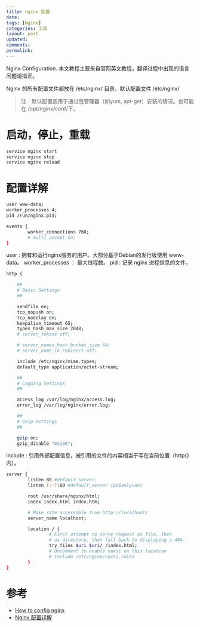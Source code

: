 ```yaml
---
title: nginx 配置
date:
tags: [Nginx]
categories: 工具
layout: post
updated: 
comments: 
permalink: 
---
```


Nginx Configuration. 
本文教程主要来自官网英文教程，翻译过程中出现的语言问题请指正。


<!--more-->

Nginx 的所有配置文件都放在 /etc/nginx/ 目录，默认配置文件 /etc/nginx/

>注：默认配置适用于通过包管理器（如yum, apt-get）安装的情况。也可能在 /opt/nginx/conf/下。

# 启动，停止，重载

```bash
service nginx start
service nginx stop
service nginx reload
```

# 配置详解

```bash
user www-data;
worker_processes 4;
pid /run/nginx.pid;

events {
        worker_connections 768;
        # multi_accept on;
}
```

user : 拥有和运行nginx服务的用户。大部分基于Debian的发行版使用 www-data。
worker_processes ： 最大线程数。
pid : 记录 nginx 进程信息的文件。

```bash
http {

    ##
    # Basic Settings
    ##

    sendfile on;
    tcp_nopush on;
    tcp_nodelay on;
    keepalive_timeout 65;
    types_hash_max_size 2048;
    # server_tokens off;

    # server_names_hash_bucket_size 64;
    # server_name_in_redirect off;

    include /etc/nginx/mime.types;
    default_type application/octet-stream;

    ##
    # Logging Settings
    ##

    access_log /var/log/nginx/access.log;
    error_log /var/log/nginx/error.log;

    ##
    # Gzip Settings
    ##

    gzip on;
    gzip_disable "msie6";
```

include : 引用外部配置信息，被引用的文件的内容相当于写在当前位置（http{}内）。


```bash
server {
        listen 80 #default_server;
        listen [::]:80 #default_server ipv6only=on;

        root /usr/share/nginx/html;
        index index.html index.htm;

        # Make site accessible from http://localhost/
        server_name localhost;

        location / {
                # First attempt to serve request as file, then
                # as directory, then fall back to displaying a 404.
                try_files $uri $uri/ /index.html;
                # Uncomment to enable naxsi on this location
                # include /etc/nginx/naxsi.rules
        }
}
```

# 参考

- [How to config nginx](https://www.linode.com/docs/websites/nginx/how-to-configure-nginx/)
- [Nginx 配置详解](http://blog.csdn.net/tjcyjd/article/details/50695922)